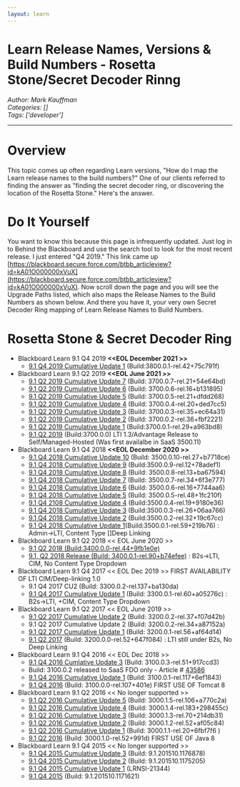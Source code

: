 ```yaml
---
layout: learn
---
```

# Learn Release Names, Versions & Build Numbers - Rosetta Stone/Secret Decoder Rinng
*Author: Mark Kauffman*  
*Categories: []*  
*Tags: ['developer']*  
<hr />

# Overview

This topic comes up often regarding Learn versions, "How do I map the Learn release names to the build numbers?" One of our clients referred to finding the answer as "finding the secret decoder ring, or discovering the location of the Rosetta Stone." Here's the answer.

# Do It Yourself
You want to know this because this page is infrequently updated. Just log in to Behind the Blackboard and use the search tool to look for the most recent release. I just entered "Q4 2019." This link came up [https://blackboard.secure.force.com/btbb_articleview?id=kA01O000000xVuX](https://blackboard.secure.force.com/btbb_articleview?id=kA01O000000xVuX). Now scroll down the page and you will see the Upgrade Paths listed, which also maps the Release Names to the Build Numbers as shown below. And there you have it, your very own Secret Decoder Ring mapping of Learn Release Names to Build Numbers.

# Rosetta Stone & Secret Decoder Ring

*   Blackboard Learn 9.1 Q4 2019 **<<EOL December 2021 >>**
    *   [9.1 Q4 2019 Cumulative Update 1](https://blackboard.secure.force.com/btbb_articleview?id=kA01O000000xVuX) (Build:3800.0.1-rel.42+75c791f)
*   Blackboard Learn 9.1 Q2 2019 **<<EOL June 2021 >>**
    *   [9.1 Q2 2019 Cumulative Update 7](https://blackboard.secure.force.com/btbb_articleview?id=kA01O000000xVte) (Build: 3700.0.7-rel.21+54e64bd)
    *   [9.1 Q2 2019 Cumulative Update 6](https://blackboard.secure.force.com/btbb_articleview?id=kA01O000000xVRG) (Build: 3700.0.6-rel.16+b131895)
    *   [9.1 Q2 2019 Cumulative Update 5](https://blackboard.secure.force.com/btbb_articleview?id=kA01O000000xVJb) (Build: 3700.0.5-rel.21+dfdd268)
    *   [9.1 Q2 2019 Cumulative Update 4](https://blackboard.secure.force.com/btbb_articleview?id=kA01O000000xV63) (Build: 3700.0.4-rel.20+ded7cc5)
    *   [9.1 Q2 2019 Cumulative Update 3](https://blackboard.secure.force.com/btbb_articleview?id=kA01O000000xUbF) (Build: 3700.0.3-rel.35+ec64a31)
    *   [9.1 Q2 2019 Cumulative Update 2](https://blackboard.secure.force.com/btbb_articleview?id=kA01O000000xUMU) (Build: 3700.0.2-rel.36+fbf2221)
    *   [9.1 Q2 2019 Cumulative Update 1](https://blackboard.secure.force.com/btbb_articleview?id=kA01O000000Pf2S) (Build:3700.0.1-rel.29+a963bd8)
    *   [9.1 Q2 2019](https://blackboard.secure.force.com/btbb_articleview?id=kA41O000000Cgap) (Build:3700.0.0) LTI 1.3/Advantage Release to Self/Managed-Hosted (Was first availalbe in SaaS 3500.11)
*   Blackboard Learn 9.1 Q4 2018 **<<EOL December 2020 >>**
    *   [9.1 Q4 2018 Cumulative Update 10](https://blackboard.secure.force.com/btbb_articleview?id=kA01O000000xVtZ) (Build: 3500.0.10-rel.27+b7718ce)
    *   [9.1 Q4 2018 Cumulative Update 9](http://blackboard.secure.force.com/btbb_articleview?id=kA01O000000xVJg) (Build:3500.0.9-rel.12+78adef1)
    *   [9.1 Q4 2018 Cumulative Update 8](https://blackboard.secure.force.com/publickbarticleview?id=kA01O000000xV4CSAU) (Build: 3500.0.8-rel.13+ba67594)
    *   [9.1 Q4 2018 Cumulative Update 7](https://blackboard.secure.force.com/btbb_articleview?id=kA01O000000xUbK) (Build: 3500.0.7-rel.34+6f3e777)
    *   [9.1 Q4 2018 Cumulative Update 6](https://blackboard.secure.force.com/publickbarticleview?id=kA01O000000Pero) (Build: 3500.0.6-rel.16+7744aa6)
    *   [9.1 Q4 2018 Cumulative Update 5](https://blackboard.secure.force.com/btbb_articleview?id=kA01O000000PeZk) (Build: 3500.0.5-rel.48+1fc210f)
    *   [9.1 Q4 2108 Cumulative Update 4](https://blackboard.secure.force.com/btbb_articleview?id=kA0390000005GL3) (Build:3500.0.4-rel.19+9180e36)
    *   [9.1 Q4 2018 Cumulative Update 3](https://blackboard.secure.force.com/apex/btbb_articleview?id=kA039000000PvnE) (Build:3500.0.3-rel.26+06aa766)
    *   [9.1 Q4 2018 Cumulative Update 2](https://blackboard.secure.force.com/btbb_articleview?id=kA039000000Tm09) (Build:3500.0.2-rel.32+19c67cc)
    *   [9.1 Q4 2018 Cumulative Update 1](https://community.blackboard.com/external-link.jspa?url=https%3A%2F%2Fblackboard.secure.force.com%2Fbtbb_articleview%3Fid%3DkA039000000Tlvx)(Build:3500.0.1-rel.59+219b76) : Admin->LTI, Content Type \[\]Deep Linking
*   Blackboard Learn 9.1 Q2 2018 << EOL June 2020 >>
    *   [9.1 Q2 2018 (Build:3400.0.0-rel.44+9fb1e0e)](https://community.blackboard.com/external-link.jspa?url=https%3A%2F%2Fblackboard.secure.force.com%2Fbtbb_articleview%3Fid%3DkA4390000008SoQ)
    *   [9.1, Q2 2018 Release (Build: 3400.0.1-rel.90+b74efee)](https://community.blackboard.com/external-link.jspa?url=https%3A%2F%2Fblackboard.secure.force.com%2Fbtbb_articleview%3Fid%3DkA0390000005EnP) : B2s->LTI, CIM, No Content Type Dropdown
*   Blackboard Learn 9.1 Q4 2017 << EOL Dec 2019 >> FIRST AVAILABILITY OF LTI CIM/Deep-linking 1.0
    *   9.1 Q4 2017 CU2 (Build: 3300.0.2-rel.137+ba130da)
    *   [9.1 Q4 2017 Cumulative Update 1](https://community.blackboard.com/external-link.jspa?url=https%3A%2F%2Fblackboard.secure.force.com%2Fbtbb_articleview%3Fid%3DkA039000000H1tF) (Build: 3300.0.1-rel.60+a05276c) : B2s->LTI, +CIM, Content Type Dropdown
*   Blackboard Learn 9.1 Q2 2017 << EOL June 2019 >>
    *   [9.1 Q2 2017 Cumulative Update 2](https://community.blackboard.com/external-link.jspa?url=https%3A%2F%2Fblackboard.secure.force.com%2Fbtbb_articleview%3Fid%3DkA039000000H2K8) (Build: 3200.0.2-rel.37+f07d42b)
    *   9.1 Q2 2017 Cumulative Update 2 (Build: 3200.0.2-rel.34+a87152a)
    *   [9.1 Q2 2017 Cumulative Update 1](https://community.blackboard.com/external-link.jspa?url=http%3A%2F%2Fblackboard.secure.force.com%2Fbtbb_articleview%3Fid%3DkA039000000H1tF) (Build: 3200.0.1-rel.56+af64d14)
    *   [9.1 Q2 2017](https://community.blackboard.com/external-link.jspa?url=https%3A%2F%2Fblackboard.secure.force.com%2Fbtbb_articleview%3Fid%3DkA439000000Cidz) (Build: 3200.0.0-rel.52+647f084) : LTI still under B2s, No Deep Linking
*   Blackboard Learn 9.1 Q4 2016 << EOL Dec 2018 >>
    *   [9.1 Q4 2016 Cumlative Update 3](https://community.blackboard.com/external-link.jspa?url=https%3A%2F%2Fblackboard.secure.force.com%2Fbtbb_articleview%3Fid%3DkA03900000093Cw) (Build: 3100.0.3-rel.51+917ccd3)
    *   Build: 3100.0.2 released to SaaS FDO only - Article # [43586](https://community.blackboard.com/external-link.jspa?url=https%3A%2F%2Fblackboard.secure.force.com%2Fbtbb_articleview%3Fid%3DkAA390000004CeL)
    *   [9.1 Q4 2016 Cumulative Update 1](https://community.blackboard.com/external-link.jspa?url=https%3A%2F%2Fblackboard.secure.force.com%2Fbtbb_articleview%3Fid%3DkA03900000092tp) (Build: 3100.0.1-rel.117+6ef1843)
    *   [9.1 Q4 2016](https://community.blackboard.com/external-link.jspa?url=https%3A%2F%2Fblackboard.secure.force.com%2Fbtbb_articleview%3Fid%3DkA439000000CgaJ) (Build: 3100.0.0-rel.107+401e) FIRST USE OF Tomcat 8
*   Blackboard Learn 9.1 Q2 2016 << No longer supported >>
    *   [9.1 Q2 2016 Cumulative Update 5](https://community.blackboard.com/external-link.jspa?url=https%3A%2F%2Fblackboard.secure.force.com%2Fbtbb_articleview%3Fid%3DkA03900000093F2) (Build: 3000.1.5-rel.106+a770c2a)
    *   [9.1 Q2 2016 Cumulative Update 4](https://community.blackboard.com/external-link.jspa?url=https%3A%2F%2Fblackboard.secure.force.com%2Fbtbb_articleview%3Fid%3DkA03900000092kJ) (Build: 3000.1.4-rel.183+298455c)
    *   [9.1 Q2 2016 Cumulative Update 3](https://community.blackboard.com/external-link.jspa?url=https%3A%2F%2Fblackboard.secure.force.com%2Fbtbb_articleview%3Fid%3DkA039000000LKE3) (Build: 3000.1.3-rel.70+214db31)
    *   [9.1 Q2 2016 Cumulative Update 2](https://community.blackboard.com/external-link.jspa?url=https%3A%2F%2Fblackboard.secure.force.com%2Fbtbb_articleview%3Fid%3DkA039000000LK5f) (Build: 3000.1.2-rel.52+af05c84)
    *   [9.1 Q2 2016 Cumulative Update 1](https://community.blackboard.com/external-link.jspa?url=https%3A%2F%2Fblackboard.secure.force.com%2Fbtbb_articleview%3Fid%3DkA0390000004fiv) (Build: 3000.1.1-rel.20+6fbf7f6  )
    *   [9.1 Q2 2016](https://community.blackboard.com/external-link.jspa?url=https%3A%2F%2Fblackboard.secure.force.com%2Fbtbb_articleview%3Fid%3DkA439000000039Z) (Build: 3000.1.0-rel.52+991d) FIRST USE OF Java 8
*   Blackboard Learn 9.1 Q4 2015 << No longer supported >>
    *   [9.1 Q4 2015 Cumulative Update 3](https://community.blackboard.com/external-link.jspa?url=https%3A%2F%2Fblackboard.secure.force.com%2Fbtbb_articleview%3Fid%3DkA03900000092fJ) (Build: 9.1.201510.1176878)
    *   [9.1 Q4 2015 Cumulative Update 2](https://community.blackboard.com/external-link.jspa?url=https%3A%2F%2Fblackboard.secure.force.com%2Fbtbb_articleview%3Fid%3DkA0390000004fs7) (Build: 9.1.201510.1175205)
    *   [9.1 Q4 2015 Cumulative Update 1](https://community.blackboard.com/external-link.jspa?url=https%3A%2F%2Fblackboard.secure.force.com%2Fbtbb_articleview%3Fid%3DkA0390000000Djn) (LRNSI-21344)
    *   [9.1 Q4 2015](https://community.blackboard.com/external-link.jspa?url=https%3A%2F%2Fblackboard.secure.force.com%2Fbtbb_articleview%3Fid%3DkA47000000002kA) (Build: 9.1.201510.1171621)